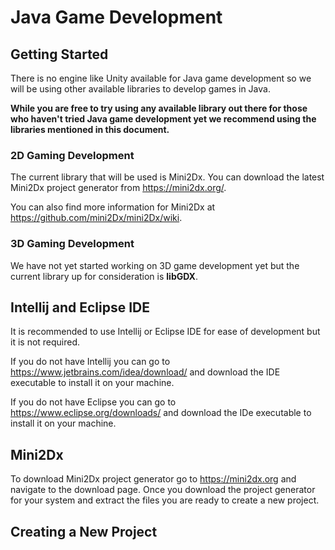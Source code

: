 Java Game Development
=====================

## Getting Started

There is no engine like Unity available for Java
game development so we will be using other available
libraries to develop games in Java.

**While you are free to try using any available library
out there for those who haven't tried Java game development
yet we recommend using the libraries mentioned in this document.**

### 2D Gaming Development

The current library that will be used is Mini2Dx.
You can download the latest Mini2Dx project generator
from https://mini2dx.org/.

You can also find more information for Mini2Dx at
https://github.com/mini2Dx/mini2Dx/wiki.

### 3D Gaming Development

We have not yet started working on 3D game development
yet but the current library up for consideration is **libGDX**.

## Intellij and Eclipse IDE

It is recommended to use Intellij or Eclipse
IDE for ease of development but it is not required.

If you do not have Intellij you can go to
https://www.jetbrains.com/idea/download/
and download the IDE executable to install it on your
machine.

If you do not have Eclipse you can go to
https://www.eclipse.org/downloads/
and download the IDe executable to install it on your
machine.

## Mini2Dx

To download Mini2Dx project generator go to
https://mini2dx.org and navigate to the download
page. Once you download the project generator
for your system and extract the files you are
ready to create a new project.

## Creating a New Project

